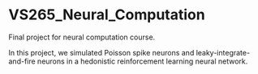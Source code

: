 # VS265_Neural_Computation
Final project for neural computation course.

In this project, we simulated Poisson spike neurons and leaky-integrate-and-fire neurons in a hedonistic reinforcement learning neural network. 

